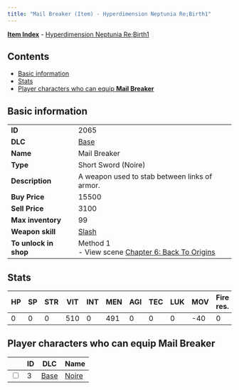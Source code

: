 ```yaml
---
title: "Mail Breaker (Item) - Hyperdimension Neptunia Re;Birth1"
---
```


[**Item Index**](/neptunia/rb1/item/index.html) - [Hyperdimension Neptunia Re;Birth1](/neptunia/rb1)

## Contents

- [Basic information](#basic-information)
- [Stats](#stats)
- [Player characters who can equip **Mail Breaker**](#player-characters-who-can-equip-mail-breaker)

## Basic information

|   |   |
| -- | -- |
| **ID** | 2065 |
| **DLC** | [Base](/neptunia/rb1/dlc/1-base.html) |
| **Name** | Mail Breaker |
| **Type** | Short Sword (Noire) |
| **Description** | A weapon used to stab between links of armor. |
| **Buy Price** | 15500 |
| **Sell Price** | 3100 |
| **Max inventory** | 99 |
| **Weapon skill** | [Slash](/neptunia/rb1/skill/1-402-slash.html) |
| **To unlock in shop** | Method 1<br />- View scene [Chapter 6: Back To Origins](/neptunia/rb1/scene/1-607-chapter-6-back-to-origins.html) |


## Stats

| HP | SP | STR | VIT | INT | MEN | AGI | TEC | LUK | MOV | Fire res. | Ice res. | Wind res. | Lightning res. |
| -- | -- | --- | --- | --- | --- | --- | --- | --- | --- | --------- | -------- | --------- | -------------- |
| 0 | 0 | 0 | 510 | 0 | 491 | 0 | 0 | 0 | -40 | 0 | 0 | 0 | 0 |


## Player characters who can equip **Mail Breaker**

|    | ID | DLC | Name |
| -- | -- | --- | ---- |
| <input type="checkbox" id="rb1-player-1-3" class="trackbox" /> | 3 | [Base](/neptunia/rb1/dlc/1-base.html) | [Noire](/neptunia/rb1/player/1-3-noire.html) |
